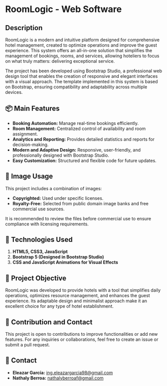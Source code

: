# RoomLogic - Web Software

## Description

RoomLogic is a modern and intuitive platform designed for comprehensive hotel management, created to optimize operations and improve the guest experience. This system offers an all-in-one solution that simplifies the management of bookings, rooms, and services, allowing hoteliers to focus on what truly matters: delivering exceptional service.

The project has been developed using Bootstrap Studio, a professional web design tool that enables the creation of responsive and elegant interfaces with a visual approach. The template implemented in this system is based on Bootstrap, ensuring compatibility and adaptability across multiple devices.

## 📦 Main Features

* **Booking Automation:** Manage real-time bookings efficiently.
* **Room Management:** Centralized control of availability and room assignment.
* **Analytics and Reporting:** Provides detailed statistics and reports for decision-making.
* **Modern and Adaptive Design:** Responsive, user-friendly, and professionally designed with Bootstrap Studio.
* **Easy Customization:** Structured and flexible code for future updates.

## 📸 Image Usage

This project includes a combination of images:

* **Copyrighted:** Used under specific licenses.
* **Royalty-Free:** Selected from public domain image banks and free commercial use sources.

It is recommended to review the files before commercial use to ensure compliance with licensing requirements.

## 🚀 Technologies Used

1. **HTML5, CSS3, JavaScript**
2. **Bootstrap 5 (Designed in Bootstrap Studio)**
3. **CSS and JavaScript Animations for Visual Effects**

## 🎯 Project Objective

RoomLogic was developed to provide hotels with a tool that simplifies daily operations, optimizes resource management, and enhances the guest experience. Its adaptable design and minimalist approach make it an excellent choice for any type of hotel establishment.

## 📩 Contribution and Contact

This project is open to contributions to improve functionalities or add new features. For any inquiries or collaborations, feel free to create an issue or submit a pull request.

## 📧 Contact

- **Eleazar García:** [ing.eleazargarcia98@gmail.com](mailto:ing.eleazargarcia98@gmail.com)
- **Nathaly Berroa:** [nathalyberroaf@gmail.com](mailto:nathalyberroaf@gmail.com)
